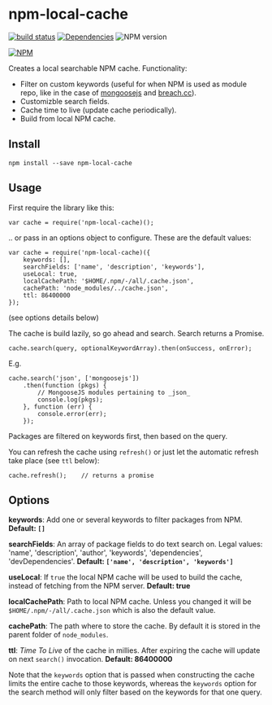# npm-local-cache

[![build status](http://img.shields.io/travis/mblarsen/npm-local-cache.svg)](http://travis-ci.org/mblarsen/npm-local-cache) [![Dependencies](http://img.shields.io/david/mblarsen/npm-local-cache.svg
)](https://david-dm.org/mblarsen/npm-local-cache) ![NPM version](http://img.shields.io/npm/v/npm-local-cache.svg)

[![NPM](https://nodei.co/npm/npm-local-cache.png?downloads=true)](https://nodei.co/npm/npm-local-cache/)


Creates a local searchable NPM cache. Functionality:

* Filter on custom keywords (useful for when NPM is used as module repo, like in the case of [mongoosejs](http://mongoosejs.com) and [breach.cc](http://breach.cc)).
* Customizble search fields.
* Cache time to live (update cache periodically).
* Build from local NPM cache.

## Install

    npm install --save npm-local-cache
    
## Usage

First require the library like this:

    var cache = require('npm-local-cache)();
    
.. or pass in an options object to configure. These are the default values:

    var cache = require('npm-local-cache)({
        keywords: [],
        searchFields: ['name', 'description', 'keywords'],
        useLocal: true,
        localCachePath: '$HOME/.npm/-/all/.cache.json',
        cachePath: 'node_modules/../cache.json',
        ttl: 86400000
    });

(see options details below)

The cache is build lazily, so go ahead and search. Search returns a Promise.

    cache.search(query, optionalKeywordArray).then(onSuccess, onError);
    
E.g.

    cache.search('json', ['mongoosejs'])
        .then(function (pkgs) {
            // MongooseJS modules pertaining to _json_
            console.log(pkgs);
        }, function (err) {
            console.error(err);
        });
        
Packages are filtered on keywords first, then based on the query.

You can refresh the cache using `refresh()` or just let the automatic refresh take place (see `ttl` below):

    cache.refresh();    // returns a promise
    
## Options

__keywords__: Add one or several keywords to filter packages from NPM. __Default: `[]`__

__searchFields__: An array of package fields to do text search on. Legal values: 'name', 'description', 'author', 'keywords', 'dependencies', 'devDependencies'. __Default: `['name', 'description', 'keywords']`__

__useLocal__: If `true` the local NPM cache will be used to build the cache, instead of fetching from the NPM server. __Default: true__

__localCachePath__: Path to local NPM cache. Unless you changed it will be `$HOME/.npm/-/all/.cache.json` which is also the default value.

__cachePath__: The path where to store the cache. By default it is stored in the parent folder of `node_modules`.

__ttl__: _Time To Live_ of the cache in millies. After expiring the cache will update on next `search()` invocation. __Default: 86400000__

Note that the `keywords` option that is passed when constructing the cache limits the entire cache to those keywords, whereas the `keywords` option for the search method will only filter based on the keywords for that one query.